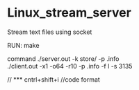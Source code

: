 # Linux_stream_server
Stream text files using socket

RUN:
make

command
./server.out -k store/ -p .info  
./client.out -x1 -o64 -r10 -p .info -f l -s 3135



// ***
cntrl+shift+i //code format